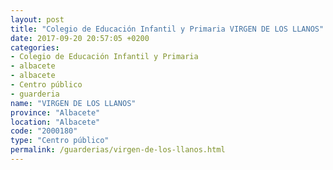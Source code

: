 ```yaml
---
layout: post
title: "Colegio de Educación Infantil y Primaria VIRGEN DE LOS LLANOS"
date: 2017-09-20 20:57:05 +0200
categories:
- Colegio de Educación Infantil y Primaria
- albacete
- albacete
- Centro público
- guarderia
name: "VIRGEN DE LOS LLANOS"
province: "Albacete"
location: "Albacete"
code: "2000180"
type: "Centro público"
permalink: /guarderias/virgen-de-los-llanos.html
---
```

